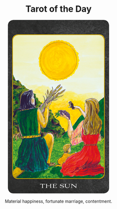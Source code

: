 <h1 align="center">Tarot of the Day</h1>
  
<p align="center">
  <img src="images/tarot/major/the-sun.png" alt="The Sun"/>
</p>

<p align="center">
Material happiness, fortunate marriage, contentment.
</p>
